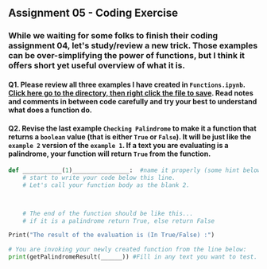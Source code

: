 ## Assignment 05 - Coding Exercise

### While we waiting for some folks to finish their coding assignment 04, let's study/review a new trick. Those examples can be over-simplifying the power of functions, but I think it offers short yet useful overview of what it is.

#### Q1. Please review all three examples I have created in ```Functions.ipynb```. [Click here go to the directory, then right click the file to save](https://github.com/zwen/infs3400spring2021/tree/main/In-Class%20Assignment). Read notes and comments in between code carefully and try your best to understand what does a function do.

#### Q2. Revise the last example ```Checking Palindrome``` to make it a function that returns a ```boolean``` value (that is either ```True``` or ```False```). It will be just like the ```example 2``` version of the ```example 1```. If a text you are evaluating is a palindrome, your function will return ```True``` from the function.

```python
def ___________(1)________________:  #name it properly (some hint below)
    # start to write your code below this line.
    # Let's call your function body as the blank 2.



    # The end of the function should be like this...
    # if it is a palindrome return True, else return False

Print("The result of the evaluation is (In True/False) :")

# You are invoking your newly created function from the line below:
print(getPalindromeResult(______)) #Fill in any text you want to test.

```
